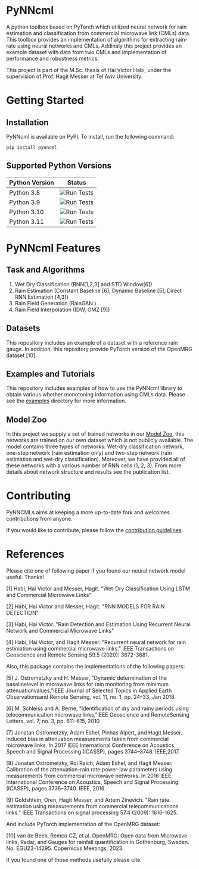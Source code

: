 
# PyNNcml
A python toolbox based on PyTorch which utilized neural network for rain estimation and classification from commercial microwave link (CMLs) data. This toolbox provides an implementation of algorithms for extracting rain-rate using neural networks and CMLs. Addinaly this project provides an example dataset with data from two CMLs and implementation of performance and robustness metrics.  

This project is part of the M.Sc. thesis of Hai Victor Habi, under the supervision of Prof. Hagit Messer at Tel Aviv University.



# Getting Started
## Installation
PyNNcml is available on PyPI. To install, run the following command:
```
pip install pynncml
```

## Supported Python Versions



| Python Version | Status |
|---|---|
| Python 3.8  |![Run Tests](https://github.com/haihabi/PyNNcml/actions/workflows/run_test_python_3_8.yml/badge.svg)|
| Python 3.9 |![Run Tests](https://github.com/haihabi/PyNNcml/actions/workflows/run_test_python_3_9.yml/badge.svg)|
| Python 3.10 |![Run Tests](https://github.com/haihabi/PyNNcml/actions/workflows/run_test_python_3_10.yml/badge.svg)|
| Python 3.11 |![Run Tests](https://github.com/haihabi/PyNNcml/actions/workflows/run_test_python_3_11.yml/badge.svg)|


# PyNNcml Features

## Task and Algorithms

1. Wet Dry Classification (RNN[1,2,3] and STD Window[6])
2. Rain Estimation (Constant Baseline [6], Dynamic Baseline [5], Direct RNN Estimation [4,3])
3. Rain Field Generation (RainGAN )
4. Rain Field Interpolation (IDW, GMZ [9])


## Datasets
This repository includes an example of a dataset with a reference rain gauge. 
In addition, this repository provide PyTorch version of the OpenMRG dataset [10].

## Examples and Tutorials
This repository includes examples of how to use the PyNNcml library to obtain various whether monotoning information using CMLs data. 
Please see the [examples](examples) directory for more information.


## Model Zoo
In this project we supply a set of trained networks in our [Model Zoo](https://github.com/haihabi/PyNNcml/tree/master/pynncml/model_zoo), this networks are trained on our own dataset which is not publicly available.
The model contains three types of networks: Wet-dry classification network, one-step network (rain estimation only) and two-step network (rain estimation and wet-dry classification). Moreover, we have provided all of these networks with a various number of RNN cells (1, 2, 3). From more details about network structure and results see the publication list.

# Contributing

PyNNCMLs aims at keeping a more up-to-date fork and welcomes contributions from anyone.

If you would like to contribute, please follow the [contribution guidelines](CONTRIBUTING.md).


# References

Please cite one of following paper if you found our neural network model useful. Thanks!

[1] Habi, Hai Victor and Messer, Hagit. "Wet-Dry Classification Using LSTM and Commercial Microwave Links"



[2] Habi, Hai Victor and Messer, Hagit. "RNN MODELS FOR RAIN DETECTION"



[3] Habi, Hai Victor. "Rain Detection and Estimation Using Recurrent Neural Network and Commercial Microwave Links"


[4] Habi, Hai Victor, and Hagit Messer. "Recurrent neural network for rain estimation using commercial microwave links." IEEE Transactions on Geoscience and Remote Sensing 59.5 (2020): 3672-3681.


Also, this package contains the implementations of the following papers:

[5] J. Ostrometzky and H. Messer, “Dynamic determination of the baselinelevel in microwave links for rain monitoring from minimum attenuationvalues,”IEEE Journal of Selected Topics in Applied Earth Observationsand Remote Sensing, vol. 11, no. 1, pp. 24–33, Jan 2018.

[6] M. Schleiss and A. Berne, “Identification of dry and rainy periods using telecommunication  microwave  links,”IEEE  Geoscience  and  RemoteSensing Letters, vol. 7, no. 3, pp. 611–615, 2010

[7] Jonatan Ostrometzky, Adam Eshel, Pinhas Alpert, and Hagit Messer. Induced bias in attenuation measurements taken from commercial microwave links. In 2017 IEEE International
Conference on Acoustics, Speech and Signal Processing (ICASSP), pages 3744–3748. IEEE,2017. <br>

[8] Jonatan Ostrometzky, Roi Raich, Adam Eshel, and Hagit Messer.
Calibration of the
attenuation-rain rate power-law parameters using measurements from commercial microwave networks. In 2016 IEEE International Conference on Acoustics, Speech and Signal
Processing (ICASSP), pages 3736–3740. IEEE, 2016.

[9] Goldshtein, Oren, Hagit Messer, and Artem Zinevich. "Rain rate estimation using measurements from commercial telecommunications links." IEEE Transactions on signal processing 57.4 (2009): 1616-1625.


And include PyTorch implementation of the OpenMRG dataset:

[10] van de Beek, Remco CZ, et al. OpenMRG: Open data from Microwave links, Radar, and Gauges for rainfall quantification in Gothenburg, Sweden. No. EGU23-14295. Copernicus Meetings, 2023.


If you found one of those methods usefully please cite.
